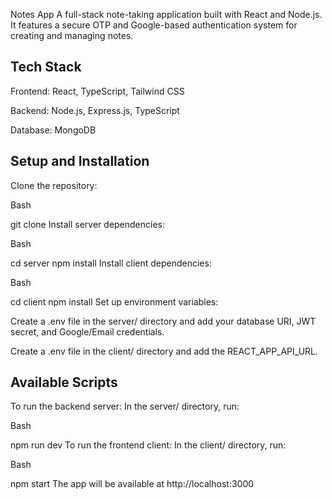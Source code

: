 Notes App
A full-stack note-taking application built with React and Node.js. It features a secure OTP and Google-based authentication system for creating and managing notes.

## Tech Stack
Frontend: React, TypeScript, Tailwind CSS

Backend: Node.js, Express.js, TypeScript

Database: MongoDB

## Setup and Installation
Clone the repository:

Bash

git clone <your-repo-url>
Install server dependencies:

Bash

cd server
npm install
Install client dependencies:

Bash

cd client
npm install
Set up environment variables:

Create a .env file in the server/ directory and add your database URI, JWT secret, and Google/Email credentials.

Create a .env file in the client/ directory and add the REACT_APP_API_URL.

## Available Scripts
To run the backend server:
In the server/ directory, run:

Bash

npm run dev
To run the frontend client:
In the client/ directory, run:

Bash

npm start
The app will be available at http://localhost:3000